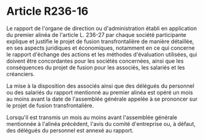 # Article R236-16

Le rapport de l'organe de direction ou d'administration établi en application du premier alinéa de l'article L. 236-27 par chaque société participante explique et justifie le projet de fusion transfrontalière de manière détaillée, en ses aspects juridiques et économiques, notamment en ce qui concerne le rapport d'échange des actions et les méthodes d'évaluation utilisées, qui doivent être concordantes pour les sociétés concernées, ainsi que les conséquences du projet de fusion pour les associés, les salariés et les créanciers.

La mise à la disposition des associés ainsi que des délégués du personnel ou des salariés du rapport mentionné au premier alinéa est opéré un mois au moins avant la date de l'assemblée générale appelée à se prononcer sur le projet de fusion transfrontalière.

Lorsqu'il est transmis un mois au moins avant l'assemblée générale mentionnée à l'alinéa précédent, l'avis du comité d'entreprise ou, à défaut, des délégués du personnel est annexé au rapport.
